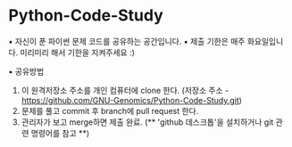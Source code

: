 # Python-Code-Study

▪ 자신이 푼 파이썬 문제 코드를 공유하는 공간입니다.
▪ 제출 기한은 매주 화요일입니다. 미리미리 해서 기한을 지켜주세요 :)

▪ 공유방법
  1. 이 원격저장소 주소를 개인 컴퓨터에 clone 한다. (저장소 주소 - https://github.com/GNU-Genomics/Python-Code-Study.git)
  2. 문제를 풀고 commit 후 branch에 pull request 한다.
  3. 관리자가 보고 merge하면 제출 완료.
  (** 'github 데스크톱'을 설치하거나 git 관련 명령어를 참고 **)
